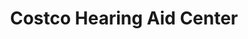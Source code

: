 ---
title: "Costco Hearing Aid Center"
url: /kirkland/costco-hearing-aid-center/
shop: hearing aids
---